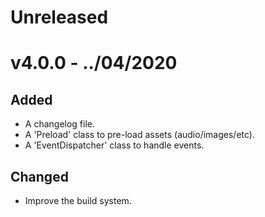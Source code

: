 # Unreleased

# v4.0.0 - ../04/2020

## Added

-   A changelog file.
-   A 'Preload' class to pre-load assets (audio/images/etc).
-   A 'EventDispatcher' class to handle events.

## Changed

-   Improve the build system.
